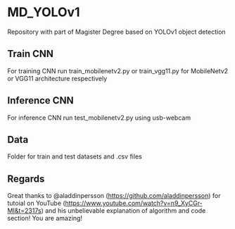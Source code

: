 # MD_YOLOv1
Repository with part of Magister Degree based on YOLOv1 object detection  
      
## Train CNN   
For training CNN run train_mobilenetv2.py or train_vgg11.py for MobileNetv2 or VGG11 architecture respectively
  
## Inference CNN  
For inference CNN run test_mobilenetv2.py using usb-webcam
  
## Data     
Folder for train and test datasets and .csv files

## Regards  
Great thanks to @aladdinpersson (https://github.com/aladdinpersson) for tutoial on YouTube (https://www.youtube.com/watch?v=n9_XyCGr-MI&t=2317s) and his unbelievable explanation of algorithm and code section! You are amazing!
